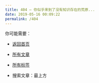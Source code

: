 ```yaml
---
title: 404 — 你似乎来到了没有知识存在的荒原...
date: 2019-05-16 00:09:22
permalink: /404
---
```


你可能需要：

- [返回首页](http://jian2333.github.io)

- [所有文章](http://jian2333.github.io/archives/)

- [所有标签](http://jian2333.github.io/tags/) 

- 搜索文章：最上方
